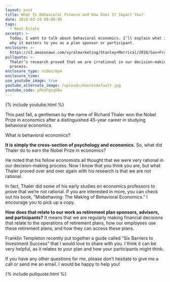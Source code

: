 ```yaml
---
layout: post
title: What Is Behavioral Finance and How Does It Impact You?
date: 2018-03-19 00:00:00
tags:
  - Real Estate
excerpt: >-
  Today, I want to talk about behavioral economics. I’ll explain what it is and
  why it matters to you as a plan sponsor or participant.
enclosure: >-
  https://s3.amazonaws.com/vyralmarketing/Stanley+Morrical/2018/San+Francisco+Bay+Area-+What+Is+Behavioral+Finance+and+How+Does+It+Impact+You%253F+(1).mp4
pullquote: >-
  Thaler’s research proved that we are irrational in our decision-making
  process.
enclosure_type: video/mp4
enclosure_time:
use_youtube_image: true
youtube_alternate_image: /uploads/maxresdefault.jpg
youtube_code: yPm1FqzqG6w
---
```


{% include youtube.html %}

This past fall, a gentleman by the name of Richard Thaler won the Nobel Prize in economics after a distinguished 45-year career in studying behavioral economics.

What is behavioral economics?

**It is simply the cross-section of psychology and economics.** So, what did Thaler do to earn the Nobel Prize in economics?

He noted that his fellow economists all thought that we were very rational in our decision-making process. Now I know that you think you are, but what Thaler proved over and over again with his research is that we are not rational.

In fact, Thaler did some of his early studies on economics professors to prove that we’re not rational. If you are interested in more, you can check out his book, “Misbehaving: The Making of Behavioral Economics.” I encourage you to pick up a copy.

**How does that relate to our work as retirement plan sponsors, advisers, and participants?** It means that we are regularly making financial decisions that relate to the operations of retirement plans, how our employees use these retirement plans, and how they can access these plans.

Franklin Templeton recently put together a guide called “Six Barriers to Investment Success” that I would love to share with you. I think it can be very helpful, as it relates to your plan and how your participants might think.

If you have any other questions for me, please don’t hesitate to give me a call or send me an email. I would be happy to help you!

{% include pullquote.html %}